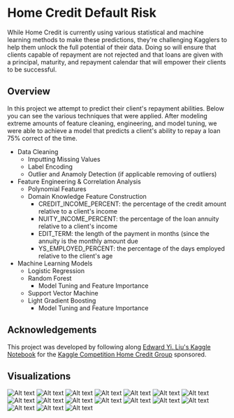 # Home Credit Default Risk

While Home Credit is currently using various statistical and machine learning methods to make these predictions, they're challenging Kagglers to help them unlock the full potential of their data. Doing so will ensure that clients capable of repayment are not rejected and that loans are given with a principal, maturity, and repayment calendar that will empower their clients to be successful.

## Overview
In this project we attempt to predict their client's repayment abilities.  Below you can see the various techniques that were applied.  After modeling extreme amounts of feature cleaning, engineering, and model tuning, we were able to achieve a model that predicts a client's ability to repay a loan 75% correct of the time.

* Data Cleaning
  * Imputting Missing Values 
  * Label Encoding 
  * Outlier and Anamoly Detection (if applicable removing of outliers)
* Feature Engineering & Correlation Analysis
  * Polynomial Features
  * Domain Knowledge Feature Construction 
    * CREDIT_INCOME_PERCENT: the percentage of the credit amount relative to a client's income
    * NUITY_INCOME_PERCENT: the percentage of the loan annuity relative to a client's income
    * EDIT_TERM: the length of the payment in months (since the annuity is the monthly amount due
    * YS_EMPLOYED_PERCENT: the percentage of the days employed relative to the client's age
* Machine Learning Models
  * Logistic Regression 
  * Random Forest
    * Model Tuning and Feature Importance
  * Support Vector Machine
  * Light Gradient Boosting
    * Model Tuning and Feature Importance
  
## Acknowledgements
This project was developed by following along [Edward Yi. Liu's Kaggle Notebook](https://www.kaggle.com/edwardyiliu/from-data-to-features-and-classification) for the [Kaggle Competition Home Credit Group](https://www.kaggle.com/c/home-credit-default-risk/overview) sponsored.  

## Visualizations
![Alt text](https://github.com/yiannimercer/Home_Credit_Default_Risk/blob/main/Images/Figure_1.png)
![Alt text](https://github.com/yiannimercer/Home_Credit_Default_Risk/blob/main/Images/Figure_2.png)
![Alt text](https://github.com/yiannimercer/Home_Credit_Default_Risk/blob/main/Images/Figure_3.png)
![Alt text](https://github.com/yiannimercer/Home_Credit_Default_Risk/blob/main/Images/Figure_4.png)
![Alt text](https://github.com/yiannimercer/Home_Credit_Default_Risk/blob/main/Images/Figure_5.png)
![Alt text](https://github.com/yiannimercer/Home_Credit_Default_Risk/blob/main/Images/Figure_6.png)
![Alt text](https://github.com/yiannimercer/Home_Credit_Default_Risk/blob/main/Images/Figure_7.png)
![Alt text](https://github.com/yiannimercer/Home_Credit_Default_Risk/blob/main/Images/Figure_8.png)
![Alt text](https://github.com/yiannimercer/Home_Credit_Default_Risk/blob/main/Images/Figure_9.png)
![Alt text](https://github.com/yiannimercer/Home_Credit_Default_Risk/blob/main/Images/Figure_10.png)
![Alt text](https://github.com/yiannimercer/Home_Credit_Default_Risk/blob/main/Images/Figure_11.png)
![Alt text](https://github.com/yiannimercer/Home_Credit_Default_Risk/blob/main/Images/Figure_12.png)
![Alt text](https://github.com/yiannimercer/Home_Credit_Default_Risk/blob/main/Images/Figure_13.png)
![Alt text](https://github.com/yiannimercer/Home_Credit_Default_Risk/blob/main/Images/Figure_14.png)
![Alt text](https://github.com/yiannimercer/Home_Credit_Default_Risk/blob/main/Images/Figure_15.png)
![Alt text](https://github.com/yiannimercer/Home_Credit_Default_Risk/blob/main/Images/Figure_16.png)
![Alt text](https://github.com/yiannimercer/Home_Credit_Default_Risk/blob/main/Images/Figure_17.png)


